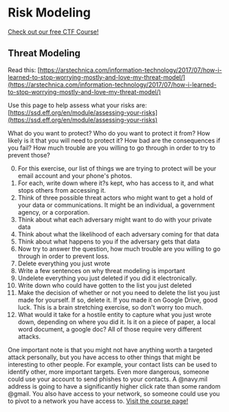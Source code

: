 # Risk Modeling

[Check out our free CTF Course!](https://academy.hoppersroppers.org/mod/page/view.php?id=889)

## Threat Modeling 

Read this: [https://arstechnica.com/information-technology/2017/07/how-i-learned-to-stop-worrying-mostly-and-love-my-threat-model/](https://arstechnica.com/information-technology/2017/07/how-i-learned-to-stop-worrying-mostly-and-love-my-threat-model/)

Use this page to help assess what your risks are: [https://ssd.eff.org/en/module/assessing-your-risks](https://ssd.eff.org/en/module/assessing-your-risks)

What do you want to protect? Who do you want to protect it from? How likely is it that you will need to protect it? How bad are the consequences if you fail? How much trouble are you willing to go through in order to try to prevent those?

0. For this exercise, our list of things we are trying to protect will be your email account and your phone's photos. 
1. For each, write down where it?s kept, who has access to it, and what stops others from accessing it.
2. Think of three possible threat actors who might want to get a hold of your data or communications. It might be an individual, a government agency, or a corporation.
3. Think about what each adversary might want to do with your private data
4. Think about what the likelihood of each adversary coming for that data
5. Think about what happens to you if the adversary gets that data
6. Now try to answer the question, how much trouble are you willing to go through in order to prevent loss.
7. Delete everything you just wrote
8. Write a few sentences on why threat modeling is important
9. Undelete everything you just deleted if you did it electronically.
10. Write down who could have gotten to the list you just deleted
11. Make the decision of whether or not you need to delete the list you just made for yourself. If so, delete it. If you made it on Google Drive, good luck. This is a brain stretching exercise, so don't worry too much. 
12. What would it take for a hostile entity to capture what you just wrote down, depending on where you did it. Is it on a piece of paper, a local word document, a google doc? All of those require very different attacks.

One important note is that you might not have anything worth a targeted attack personally, but you have access to other things that might be interesting to other people. For example, your contact lists can be used to identify other, more important targets. Even more dangerous, someone could use your account to send phishes to your contacts. A @navy.mil address is going to have a significantly higher click rate than some random @gmail. You also have access to your network, so someone could use you to pivot to a network you have access to.
[Visit the course page!](https://academy.hoppersroppers.org/mod/page/view.php?id=889)

